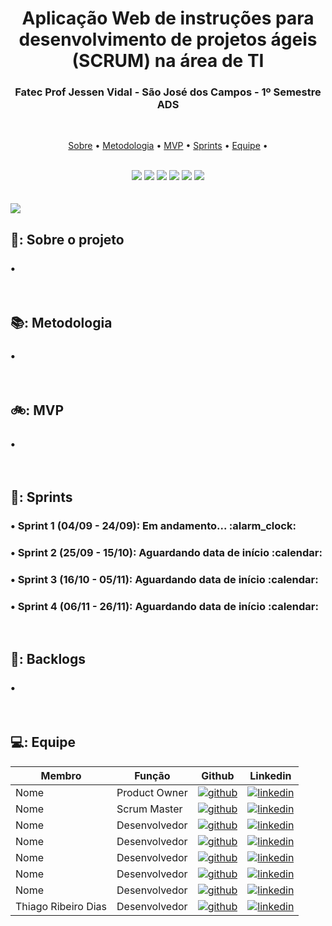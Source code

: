 <h1 align="center">Aplicação Web de instruções para desenvolvimento de projetos ágeis (SCRUM) na área de TI</h1>
<h3 align="center">Fatec Prof Jessen Vidal - São José dos Campos - 1º Semestre ADS</h3> 

<br>
<p align="center">
  <a href="#mag_right-sobre-o-projeto">Sobre</a> •
  <a href="#books-metodologia">Metodologia</a> •
  <a href="#bike-mvp">MVP</a> •
  <a href="#date-sprints">Sprints</a> •
  <a href="#computer-equipe">Equipe</a> •
</p>

<br>
<div align="center">
  <img src="https://img.shields.io/badge/Figma-F24E1E?style=for-the-badge&logo=figma&logoColor=white" />
  <img src="https://img.shields.io/badge/HTML5-E34F26?style=for-the-badge&logo=html5&logoColor=white" />
  <img src="https://img.shields.io/badge/CSS3-1572B6?style=for-the-badge&logo=css3&logoColor=white" />
  <img src="https://img.shields.io/badge/Python-FFD43B?style=for-the-badge&logo=python&logoColor=blue" />
  <img src="https://img.shields.io/badge/Flask-000000?style=for-the-badge&logo=flask&logoColor=white" />
  <img src="https://img.shields.io/badge/Bootstrap-563D7C?style=for-the-badge&logo=bootstrap&logoColor=white" />
</div>
<br>

<br>
<img src="http://img.shields.io/static/v1?label=STATUS&message=EM%20DESENVOLVIMENTO&color=ff6600&style=for-the-badge" />
<br>

## 🔎: Sobre o projeto
<h3> • </h3>
<br>

## 📚: Metodologia
<h3> • </h3>
<br>

## 🚲: MVP
<h3> • </h3>
<br>

## 📅: Sprints
<h3>• Sprint 1 (04/09 - 24/09): Em andamento... :alarm_clock: </h3>
<h3>• Sprint 2 (25/09 - 15/10): Aguardando data de início :calendar:</h3>
<h3>• Sprint 3 (16/10 - 05/11): Aguardando data de início :calendar:</h3>
<h3>• Sprint 4 (06/11 - 26/11): Aguardando data de início :calendar:</h3>
<br>

## 🎯: Backlogs
<h3> • </h3>
<br>

## 💻: Equipe

|  Membro  |  Função  |  Github  |  Linkedin  |
| ------------- | ------------- | ------------- | ------------- |
| Nome  | Product Owner |[![github](https://img.shields.io/badge/GitHub-100000?style=for-the-badge&logo=github&logoColor=white)](https://www.github.com/)|[![linkedin](https://img.shields.io/badge/linkedin-0A66C2?style=for-the-badge&logo=linkedin&logoColor=white)](https://www.linkedin.com/) |
| Nome  | Scrum Master |[![github](https://img.shields.io/badge/GitHub-100000?style=for-the-badge&logo=github&logoColor=white)](https://www.github.com/)|[![linkedin](https://img.shields.io/badge/linkedin-0A66C2?style=for-the-badge&logo=linkedin&logoColor=white)](https://www.linkedin.com/) |
| Nome  | Desenvolvedor |[![github](https://img.shields.io/badge/GitHub-100000?style=for-the-badge&logo=github&logoColor=white)](https://www.github.com/)|[![linkedin](https://img.shields.io/badge/linkedin-0A66C2?style=for-the-badge&logo=linkedin&logoColor=white)](https://www.linkedin.com/) |
| Nome  | Desenvolvedor |[![github](https://img.shields.io/badge/GitHub-100000?style=for-the-badge&logo=github&logoColor=white)](https://www.github.com/)|[![linkedin](https://img.shields.io/badge/linkedin-0A66C2?style=for-the-badge&logo=linkedin&logoColor=white)](https://www.linkedin.com/) |
| Nome  | Desenvolvedor |[![github](https://img.shields.io/badge/GitHub-100000?style=for-the-badge&logo=github&logoColor=white)](https://www.github.com/)|[![linkedin](https://img.shields.io/badge/linkedin-0A66C2?style=for-the-badge&logo=linkedin&logoColor=white)](https://www.linkedin.com/) |
| Nome  | Desenvolvedor |[![github](https://img.shields.io/badge/GitHub-100000?style=for-the-badge&logo=github&logoColor=white)](https://www.github.com/)|[![linkedin](https://img.shields.io/badge/linkedin-0A66C2?style=for-the-badge&logo=linkedin&logoColor=white)](https://www.linkedin.com/) |
| Nome  | Desenvolvedor |[![github](https://img.shields.io/badge/GitHub-100000?style=for-the-badge&logo=github&logoColor=white)](https://www.github.com/)|[![linkedin](https://img.shields.io/badge/linkedin-0A66C2?style=for-the-badge&logo=linkedin&logoColor=white)](https://www.linkedin.com/) |
| Thiago Ribeiro Dias  | Desenvolvedor |[![github](https://img.shields.io/badge/GitHub-100000?style=for-the-badge&logo=github&logoColor=white)](https://github.com/yrnThiago)|[![linkedin](https://img.shields.io/badge/linkedin-0A66C2?style=for-the-badge&logo=linkedin&logoColor=white)](https://www.linkedin.com/in/thiago-ribeiro-690b4114b/) |

